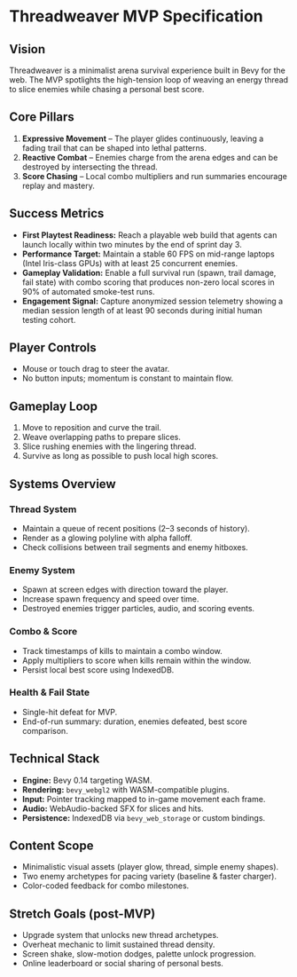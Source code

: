 # Threadweaver MVP Specification

## Vision
Threadweaver is a minimalist arena survival experience built in Bevy for the web. The MVP spotlights the high-tension loop of weaving an energy thread to slice enemies while chasing a personal best score.

## Core Pillars
1. **Expressive Movement** – The player glides continuously, leaving a fading trail that can be shaped into lethal patterns.
2. **Reactive Combat** – Enemies charge from the arena edges and can be destroyed by intersecting the thread.
3. **Score Chasing** – Local combo multipliers and run summaries encourage replay and mastery.

## Success Metrics
- **First Playtest Readiness:** Reach a playable web build that agents can launch locally within two minutes by the end of sprint day 3.
- **Performance Target:** Maintain a stable 60 FPS on mid-range laptops (Intel Iris-class GPUs) with at least 25 concurrent enemies.
- **Gameplay Validation:** Enable a full survival run (spawn, trail damage, fail state) with combo scoring that produces non-zero local scores in 90% of automated smoke-test runs.
- **Engagement Signal:** Capture anonymized session telemetry showing a median session length of at least 90 seconds during initial human testing cohort.

## Player Controls
- Mouse or touch drag to steer the avatar.
- No button inputs; momentum is constant to maintain flow.

## Gameplay Loop
1. Move to reposition and curve the trail.
2. Weave overlapping paths to prepare slices.
3. Slice rushing enemies with the lingering thread.
4. Survive as long as possible to push local high scores.

## Systems Overview
### Thread System
- Maintain a queue of recent positions (2–3 seconds of history).
- Render as a glowing polyline with alpha falloff.
- Check collisions between trail segments and enemy hitboxes.

### Enemy System
- Spawn at screen edges with direction toward the player.
- Increase spawn frequency and speed over time.
- Destroyed enemies trigger particles, audio, and scoring events.

### Combo & Score
- Track timestamps of kills to maintain a combo window.
- Apply multipliers to score when kills remain within the window.
- Persist local best score using IndexedDB.

### Health & Fail State
- Single-hit defeat for MVP.
- End-of-run summary: duration, enemies defeated, best score comparison.

## Technical Stack
- **Engine:** Bevy 0.14 targeting WASM.
- **Rendering:** `bevy_webgl2` with WASM-compatible plugins.
- **Input:** Pointer tracking mapped to in-game movement each frame.
- **Audio:** WebAudio-backed SFX for slices and hits.
- **Persistence:** IndexedDB via `bevy_web_storage` or custom bindings.

## Content Scope
- Minimalistic visual assets (player glow, thread, simple enemy shapes).
- Two enemy archetypes for pacing variety (baseline & faster charger).
- Color-coded feedback for combo milestones.

## Stretch Goals (post-MVP)
- Upgrade system that unlocks new thread archetypes.
- Overheat mechanic to limit sustained thread density.
- Screen shake, slow-motion dodges, palette unlock progression.
- Online leaderboard or social sharing of personal bests.
